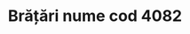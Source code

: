 ---
layout: post
title: "Brățări nume cod 4082"
description: "Brățări nume cod 4082"
img: "/assets/img/bratari-personalizate-cu-nume-impletite-1.jpg"
img2: "/assets/img/bratari-personalizate-cu-nume-impletite-2.jpg"
colors: "diverse"
price: "15 RON/buc"
vertical: true
---